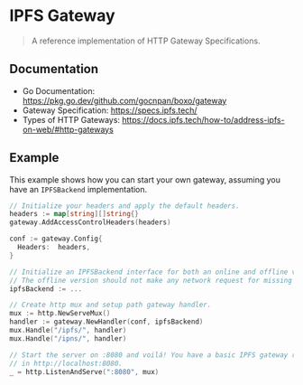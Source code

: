 # IPFS Gateway

> A reference implementation of HTTP Gateway Specifications.

## Documentation

- Go Documentation: https://pkg.go.dev/github.com/gocnpan/boxo/gateway
- Gateway Specification: https://specs.ipfs.tech/
- Types of HTTP Gateways: https://docs.ipfs.tech/how-to/address-ipfs-on-web/#http-gateways

## Example

This example shows how you can start your own gateway, assuming you have an `IPFSBackend`
implementation.

```go
// Initialize your headers and apply the default headers.
headers := map[string][]string{}
gateway.AddAccessControlHeaders(headers)

conf := gateway.Config{
  Headers:  headers,
}

// Initialize an IPFSBackend interface for both an online and offline versions.
// The offline version should not make any network request for missing content.
ipfsBackend := ...

// Create http mux and setup path gateway handler.
mux := http.NewServeMux()
handler := gateway.NewHandler(conf, ipfsBackend)
mux.Handle("/ipfs/", handler)
mux.Handle("/ipns/", handler)

// Start the server on :8080 and voilá! You have a basic IPFS gateway running
// in http://localhost:8080.
_ = http.ListenAndServe(":8080", mux)
```
